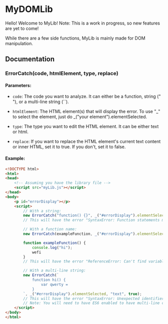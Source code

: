 # MyDOMLib

Hello! Welcome to MyLib! Note: This is a work in progress, so new features are yet to come!

While there are a few side functions, MyLib is mainly made for DOM manipulation.

## Documentation

### ErrorCatch(code, htmlElement, type, replace)

#### Parameters:

- `code`:
  The code you want to analyze. It can either be a function, string (" "), or a multi-line string (``).
  
- `htmlElement`:
  The HTML element(s) that will display the error. To use "_" to select the element, just do _("your element").elementSelected.
  
- `type`:
  The type you want to edit the HTML element. It can be either text or html.
  
- `replace`:
  If you want to replace the HTML element's current text content or inner HTML, set it to true. If you don't, set it to false.

#### Example:

```html
<!DOCTYPE html>
<html>
<head>
    <!-- Assuming you have the library file -->
    <script src="myLib.js"></script>
</head>
<body>
    <p id="errorDisplay"></p>
    <script>
        // With a string:
        new ErrorCatch("function() {}", _("#errorDisplay").elementSelected, "text", true);
        // This will have the error "SyntaxError: Function statements must have a name."

        // With a function name:
        new ErrorCatch(exampleFunction, _("#errorDisplay").elementSelected, "text", true);

        function exampleFunction() {
            console.log("hi");
            wefi
        }
        // This will have the error "ReferenceError: Can't find variable: wefi"

        // With a multi-line string:
        new ErrorCatch(`
            function hi() {
                var qwerty =
            }
        `, _("#errorDisplay").elementSelected, "text", true);
        // This will have the error "SyntaxError: Unexpected identifier 'qwerty'"
        // Note: You will need to have ES6 enabled to have multi-line comments.
    </script>
</body>
</html>
```
